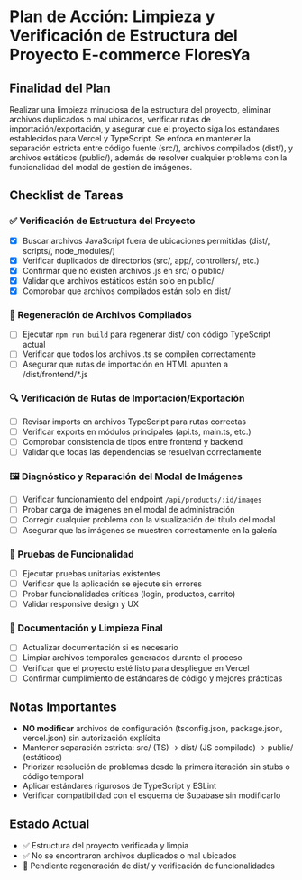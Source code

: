 # Plan de Acción: Limpieza y Verificación de Estructura del Proyecto E-commerce FloresYa

## Finalidad del Plan
Realizar una limpieza minuciosa de la estructura del proyecto, eliminar archivos duplicados o mal ubicados, verificar rutas de importación/exportación, y asegurar que el proyecto siga los estándares establecidos para Vercel y TypeScript. Se enfoca en mantener la separación estricta entre código fuente (src/), archivos compilados (dist/), y archivos estáticos (public/), además de resolver cualquier problema con la funcionalidad del modal de gestión de imágenes.

## Checklist de Tareas

### ✅ Verificación de Estructura del Proyecto
- [x] Buscar archivos JavaScript fuera de ubicaciones permitidas (dist/, scripts/, node_modules/)
- [x] Verificar duplicados de directorios (src/, app/, controllers/, etc.)
- [x] Confirmar que no existen archivos .js en src/ o public/
- [x] Validar que archivos estáticos están solo en public/
- [x] Comprobar que archivos compilados están solo en dist/

### 🔄 Regeneración de Archivos Compilados
- [ ] Ejecutar `npm run build` para regenerar dist/ con código TypeScript actual
- [ ] Verificar que todos los archivos .ts se compilen correctamente
- [ ] Asegurar que rutas de importación en HTML apunten a /dist/frontend/*.js

### 🔍 Verificación de Rutas de Importación/Exportación
- [ ] Revisar imports en archivos TypeScript para rutas correctas
- [ ] Verificar exports en módulos principales (api.ts, main.ts, etc.)
- [ ] Comprobar consistencia de tipos entre frontend y backend
- [ ] Validar que todas las dependencias se resuelvan correctamente

### 🖼️ Diagnóstico y Reparación del Modal de Imágenes
- [ ] Verificar funcionamiento del endpoint `/api/products/:id/images`
- [ ] Probar carga de imágenes en el modal de administración
- [ ] Corregir cualquier problema con la visualización del título del modal
- [ ] Asegurar que las imágenes se muestren correctamente en la galería

### 🧪 Pruebas de Funcionalidad
- [ ] Ejecutar pruebas unitarias existentes
- [ ] Verificar que la aplicación se ejecute sin errores
- [ ] Probar funcionalidades críticas (login, productos, carrito)
- [ ] Validar responsive design y UX

### 📝 Documentación y Limpieza Final
- [ ] Actualizar documentación si es necesario
- [ ] Limpiar archivos temporales generados durante el proceso
- [ ] Verificar que el proyecto esté listo para despliegue en Vercel
- [ ] Confirmar cumplimiento de estándares de código y mejores prácticas

## Notas Importantes
- **NO modificar** archivos de configuración (tsconfig.json, package.json, vercel.json) sin autorización explícita
- Mantener separación estricta: src/ (TS) → dist/ (JS compilado) → public/ (estáticos)
- Priorizar resolución de problemas desde la primera iteración sin stubs o código temporal
- Aplicar estándares rigurosos de TypeScript y ESLint
- Verificar compatibilidad con el esquema de Supabase sin modificarlo

## Estado Actual
- ✅ Estructura del proyecto verificada y limpia
- ✅ No se encontraron archivos duplicados o mal ubicados
- 🔄 Pendiente regeneración de dist/ y verificación de funcionalidades